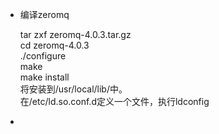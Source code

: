 
* 编译zeromq 

    tar zxf zeromq-4.0.3.tar.gz   
    cd zeromq-4.0.3   
    ./configure   
    make   
    make install   
    将安装到/usr/local/lib/中。   
    在/etc/ld.so.conf.d定义一个文件，执行ldconfig   

*  
